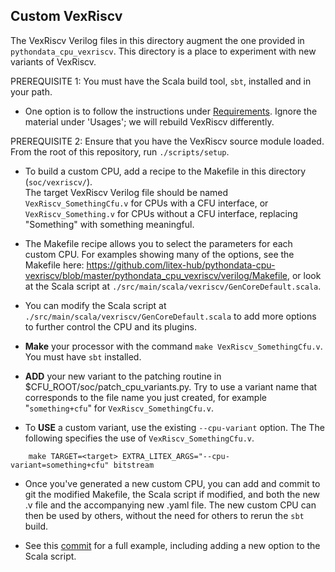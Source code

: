 
## Custom VexRiscv

The VexRiscv Verilog files in this directory augment the one provided in 
`pythondata_cpu_vexriscv`.   This directory is a place to experiment
with new variants of VexRiscv.

PREREQUISITE 1: You must have the Scala build tool, `sbt`, installed and in your path.

* One option is to follow the instructions under [Requirements](https://github.com/litex-hub/pythondata-cpu-vexriscv/blob/master/pythondata_cpu_vexriscv/verilog/README.md#requirements).
  Ignore the material under 'Usages'; we will rebuild VexRiscv differently.


PREREQUISITE 2: Ensure that you have the VexRiscv source module loaded.   From the root of this repository, run `./scripts/setup`.



* To build a custom CPU, add a recipe to the Makefile in this directory (`soc/vexriscv/`).  
  The target VexRiscv Verilog file should be named
  `VexRiscv_SomethingCfu.v` for CPUs with a CFU interface,
  or `VexRiscv_Something.v` for CPUs without a CFU interface, 
  replacing "Something" with something meaningful.


* The Makefile recipe allows you to select the parameters for each
  custom CPU.  For examples showing many of the options, see the Makefile here:
  https://github.com/litex-hub/pythondata-cpu-vexriscv/blob/master/pythondata_cpu_vexriscv/verilog/Makefile,
  or look at the Scala script at `./src/main/scala/vexriscv/GenCoreDefault.scala`.


* You can modify the Scala script at `./src/main/scala/vexriscv/GenCoreDefault.scala`
  to add more options to further control the CPU and its plugins.



* **Make** your processor with the command `make VexRiscv_SomethingCfu.v`.   You must have `sbt` installed.



* **ADD** your new variant to the patching routine in $CFU_ROOT/soc/patch_cpu_variants.py.
  Try to use a variant name that corresponds to the file name you just created,
  for example "`something+cfu`" for `VexRiscv_SomethingCfu.v`.
  

* To **USE** a custom variant, use the existing `--cpu-variant` option.  The
  The following specifies the use of `VexRiscv_SomethingCfu.v`.
  
```
    make TARGET=<target> EXTRA_LITEX_ARGS="--cpu-variant=something+cfu" bitstream
```


* Once you've generated a new custom CPU, you can add and commit to git
  the modified Makefile, the Scala script if modified, 
  and both the new .v file and the accompanying new .yaml file.
  The new custom CPU can then be used by others, without the need for others to 
  rerun the `sbt` build.


* See this [commit](https://github.com/google/CFU-Playground/pull/325/commits/e40b24f7499c9485dfe17d4bad1d2f9d1fd9713a)
  for a full example, including adding a new option to the Scala script.

